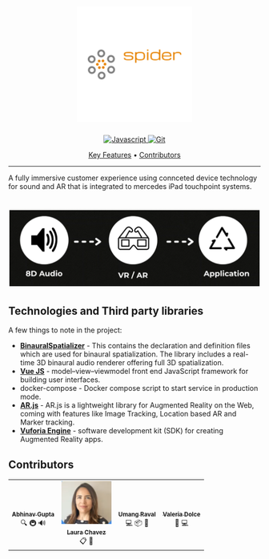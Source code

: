   <!-- Dependency Status -->
<h1 align="center">
  <a href="https://github.com/umangraval/mercedes-starthack"><img src="./brand_assets/logo.png" width=230 alt="Spider"></a>
</h1>



<p align="center">

  <a href="https://dev-to-uploads.s3.amazonaws.com/i/2xg59r17v72yvqfb3wu5.jpg">
    <img src="https://forthebadge.com/images/badges/built-with-love.svg"
         alt="Javascript">
  </a>

  <a href="https://github.com/umangraval/Smart-Checkout">
    <img src="https://forthebadge.com/images/badges/for-sharks.svg"
         alt="Git">
  </a>
</p>
<p align="center">
  <a href="#key-features">Key Features</a> •
  <!-- <a href="#howto">How To Use</a> • -->
  <a href="#contributors">Contributors</a>
</p>
<hr />

A fully immersive customer experience using connceted device technology for sound and AR that is integrated to mercedes iPad touchpoint systems.

<h1 align="center">
  <img src="./brand_assets/overview.png" width=500 alt="Spider">
</h1>

## Technologies and Third party libraries

A few things to note in the project:
* **[BinauralSpatializer]()** - This contains the declaration and definition files which are used for binaural spatialization. The library includes a real-time 3D binaural audio renderer offering full 3D spatialization. 
* **[Vue JS]()** - model–view–viewmodel front end JavaScript framework for building user interfaces.
* docker-compose - Docker compose script to start service in production mode.
* **[AR.js]()** - AR.js is a lightweight library for Augmented Reality on the Web, coming with features like Image Tracking, Location based AR and Marker tracking.
* **[Vuforia Engine](#)** - software development kit (SDK) for creating Augmented Reality apps.

## Contributors

<table>
  <tr>
    <td align="center"><a href="https://kentcdodds.com"><img src="https://avatars.githubusercontent.com/u/24620962?s=460&u=e86ebfd80b14c121b46db6aa79d38726c3ae8229&v=4" width="100px;" alt=""/><br /><sub><b>Abhinav Gupta</b></sub></a><br />🔍 🚇 🔊</td>
    <td align="center"><a href="https://github.com/jfmengels"><img src="./brand_assets/team.png" width="100px;" alt=""/><br /><sub><b>Laura Chavez</b></sub></a><br />📋 📢</td>
    <td align="center"><a href="https://github.com/jfmengels"><img src="https://avatars.githubusercontent.com/u/18044023?s=460&u=93cba65a5316175f1114b76da2d3b409244a041e&v=4" width="100px;" alt=""/><br /><sub><b>Umang Raval</b></sub></a><br />💻 📦 📖</td>
    <td align="center"><a href="https://github.com/jfmengels"><img src="https://avatars.githubusercontent.com/u/48453232?s=460&u=bab56636ca6b5d2851d8eb908819c37f5a13110b&v=4" width="100px;" alt=""/><br /><sub><b>Valeria Dolce</b></sub></a><br />🎨 💻</td>
    </tr>
</table>